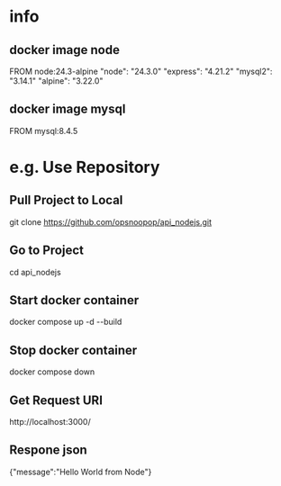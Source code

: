 # info
## docker image node
FROM node:24.3-alpine
  "node": "24.3.0"
  "express": "4.21.2"
  "mysql2": "3.14.1"
  "alpine": "3.22.0"

## docker image mysql
FROM mysql:8.4.5


# e.g. Use Repository
## Pull Project to Local
git clone https://github.com/opsnoopop/api_nodejs.git

## Go to Project
cd api_nodejs

## Start docker container
docker compose up -d --build

## Stop docker container
docker compose down

## Get Request URI
http://localhost:3000/

## Respone json
{"message":"Hello World from Node"}